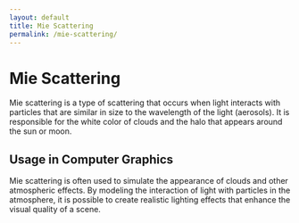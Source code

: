 ```yaml
---
layout: default
title: Mie Scattering
permalink: /mie-scattering/
---
```


# Mie Scattering

Mie scattering is a type of scattering that occurs when light interacts with particles that are similar in size to the wavelength of the light (aerosols). It is responsible for the white color of clouds and the halo that appears around the sun or moon.

## Usage in Computer Graphics

Mie scattering is often used to simulate the appearance of clouds and other atmospheric effects. By modeling the interaction of light with particles in the atmosphere, it is possible to create realistic lighting effects that enhance the visual quality of a scene.